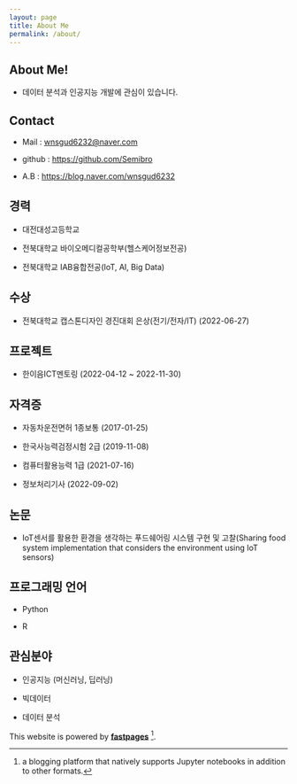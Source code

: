 ```yaml
---
layout: page
title: About Me
permalink: /about/
---
```

## About Me!

 - 데이터 분석과 인공지능 개발에 관심이 있습니다.

## Contact
 
 - Mail : wnsgud6232@naver.com
 
 - github : https://github.com/Semibro
 
 - A.B : https://blog.naver.com/wnsgud6232

## 경력

 - 대전대성고등학교
 
 - 전북대학교 바이오메디컬공학부(헬스케어정보전공)

 - 전북대학교 IAB융합전공(IoT, AI, Big Data)
 
## 수상

 - 전북대학교 캡스톤디자인 경진대회 은상(전기/전자/IT) (2022-06-27)
 
## 프로젝트

 - 한이음ICT멘토링 (2022-04-12 ~ 2022-11-30)
 
## 자격증

 - 자동차운전면허 1종보통 (2017-01-25)
 
 - 한국사능력검정시험 2급 (2019-11-08)
 
 - 컴퓨터활용능력 1급 (2021-07-16)
 
 - 정보처리기사 (2022-09-02)
 
## 논문
 
 - IoT센서를 활용한 환경을 생각하는 푸드쉐어링 시스템 구현 및 고찰(Sharing food system implementation that considers the environment using IoT sensors)
 
## 프로그래밍 언어
 
 - Python
 
 - R

## 관심분야
 
 - 인공지능 (머신러닝, 딥러닝)
 
 - 빅데이터
 
 - 데이터 분석


This website is powered by **[fastpages](https://github.com/fastai/fastpages)** [^1].



[^1]:a blogging platform that natively supports Jupyter notebooks in addition to other formats.
